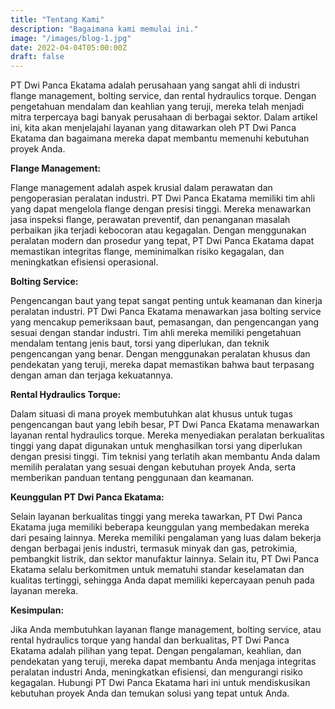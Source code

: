 ```yaml
---
title: "Tentang Kami"
description: "Bagaimana kami memulai ini."
image: "/images/blog-1.jpg"
date: 2022-04-04T05:00:00Z
draft: false
---
```


PT Dwi Panca Ekatama adalah perusahaan yang sangat ahli di industri flange management, bolting service, dan rental hydraulics torque. Dengan pengetahuan mendalam dan keahlian yang teruji, mereka telah menjadi mitra terpercaya bagi banyak perusahaan di berbagai sektor. Dalam artikel ini, kita akan menjelajahi layanan yang ditawarkan oleh PT Dwi Panca Ekatama dan bagaimana mereka dapat membantu memenuhi kebutuhan proyek Anda.

**Flange Management:**

Flange management adalah aspek krusial dalam perawatan dan pengoperasian peralatan industri. PT Dwi Panca Ekatama memiliki tim ahli yang dapat mengelola flange dengan presisi tinggi. Mereka menawarkan jasa inspeksi flange, perawatan preventif, dan penanganan masalah perbaikan jika terjadi kebocoran atau kegagalan. Dengan menggunakan peralatan modern dan prosedur yang tepat, PT Dwi Panca Ekatama dapat memastikan integritas flange, meminimalkan risiko kegagalan, dan meningkatkan efisiensi operasional.

**Bolting Service:**

Pengencangan baut yang tepat sangat penting untuk keamanan dan kinerja peralatan industri. PT Dwi Panca Ekatama menawarkan jasa bolting service yang mencakup pemeriksaan baut, pemasangan, dan pengencangan yang sesuai dengan standar industri. Tim ahli mereka memiliki pengetahuan mendalam tentang jenis baut, torsi yang diperlukan, dan teknik pengencangan yang benar. Dengan menggunakan peralatan khusus dan pendekatan yang teruji, mereka dapat memastikan bahwa baut terpasang dengan aman dan terjaga kekuatannya.

**Rental Hydraulics Torque:**

Dalam situasi di mana proyek membutuhkan alat khusus untuk tugas pengencangan baut yang lebih besar, PT Dwi Panca Ekatama menawarkan layanan rental hydraulics torque. Mereka menyediakan peralatan berkualitas tinggi yang dapat digunakan untuk menghasilkan torsi yang diperlukan dengan presisi tinggi. Tim teknisi yang terlatih akan membantu Anda dalam memilih peralatan yang sesuai dengan kebutuhan proyek Anda, serta memberikan panduan tentang penggunaan dan keamanan.

**Keunggulan PT Dwi Panca Ekatama:**

Selain layanan berkualitas tinggi yang mereka tawarkan, PT Dwi Panca Ekatama juga memiliki beberapa keunggulan yang membedakan mereka dari pesaing lainnya. Mereka memiliki pengalaman yang luas dalam bekerja dengan berbagai jenis industri, termasuk minyak dan gas, petrokimia, pembangkit listrik, dan sektor manufaktur lainnya. Selain itu, PT Dwi Panca Ekatama selalu berkomitmen untuk mematuhi standar keselamatan dan kualitas tertinggi, sehingga Anda dapat memiliki kepercayaan penuh pada layanan mereka.

**Kesimpulan:**

Jika Anda membutuhkan layanan flange management, bolting service, atau rental hydraulics torque yang handal dan berkualitas, PT Dwi Panca Ekatama adalah pilihan yang tepat. Dengan pengalaman, keahlian, dan pendekatan yang teruji, mereka dapat membantu Anda menjaga integritas peralatan industri Anda, meningkatkan efisiensi, dan mengurangi risiko kegagalan. Hubungi PT Dwi Panca Ekatama hari ini untuk mendiskusikan kebutuhan proyek Anda dan temukan solusi yang tepat untuk Anda.